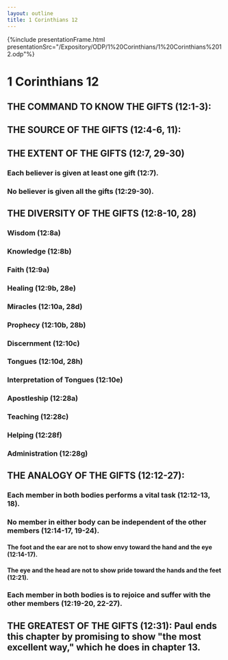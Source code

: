 ```yaml
---
layout: outline
title: 1 Corinthians 12
---
```

{%include presentationFrame.html presentationSrc="/Expository/ODP/1%20Corinthians/1%20Corinthians%2012.odp"%}

# 1 Corinthians 12 
## THE COMMAND TO KNOW THE GIFTS (12:1-3): 
## THE SOURCE OF THE GIFTS (12:4-6, 11): 
## THE EXTENT OF THE GIFTS (12:7, 29-30) 
###  Each believer is given at least one gift (12:7). 
###  No believer is given all the gifts (12:29-30). 
## THE DIVERSITY OF THE GIFTS (12:8-10, 28) 
###  Wisdom (12:8a) 
###  Knowledge (12:8b) 
###  Faith (12:9a) 
###  Healing (12:9b, 28e) 
###  Miracles (12:10a, 28d) 
###  Prophecy (12:10b, 28b) 
###  Discernment (12:10c) 
###  Tongues (12:10d, 28h) 
###  Interpretation of Tongues (12:10e) 
###  Apostleship (12:28a) 
###  Teaching (12:28c) 
###  Helping (12:28f) 
###  Administration (12:28g) 
## THE ANALOGY OF THE GIFTS (12:12-27): 
###   Each member in both bodies performs a vital task (12:12-13, 18). 
###  No member in either body can be independent of the other members (12:14-17, 19-24). 
####  The foot and the ear are not to show envy toward the hand and the eye (12:14-17). 
####  The eye and the head are not to show pride toward the hands and the feet (12:21). 
###  Each member in both bodies is to rejoice and suffer with the other members (12:19-20, 22-27). 
## THE GREATEST OF THE GIFTS (12:31): Paul ends this chapter by promising to show \"the most excellent way,\" which he does in chapter 13. 
